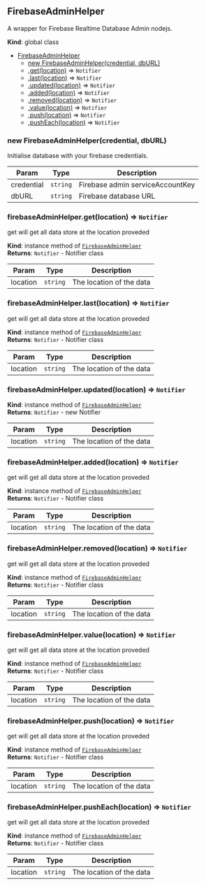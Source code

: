 <a name="FirebaseAdminHelper"></a>

## FirebaseAdminHelper
A wrapper for Firebase Realtime Database Admin nodejs.

**Kind**: global class  

* [FirebaseAdminHelper](#FirebaseAdminHelper)
    * [new FirebaseAdminHelper(credential, dbURL)](#new_FirebaseAdminHelper_new)
    * [.get(location)](#FirebaseAdminHelper+get) ⇒ <code>Notifier</code>
    * [.last(location)](#FirebaseAdminHelper+last) ⇒ <code>Notifier</code>
    * [.updated(location)](#FirebaseAdminHelper+updated) ⇒ <code>Notifier</code>
    * [.added(location)](#FirebaseAdminHelper+added) ⇒ <code>Notifier</code>
    * [.removed(location)](#FirebaseAdminHelper+removed) ⇒ <code>Notifier</code>
    * [.value(location)](#FirebaseAdminHelper+value) ⇒ <code>Notifier</code>
    * [.push(location)](#FirebaseAdminHelper+push) ⇒ <code>Notifier</code>
    * [.pushEach(location)](#FirebaseAdminHelper+pushEach) ⇒ <code>Notifier</code>

<a name="new_FirebaseAdminHelper_new"></a>

### new FirebaseAdminHelper(credential, dbURL)
Initialise database with your firebase credentials.


| Param | Type | Description |
| --- | --- | --- |
| credential | <code>string</code> | Firebase admin serviceAccountKey |
| dbURL | <code>string</code> | Firebase database URL |

<a name="FirebaseAdminHelper+get"></a>

### firebaseAdminHelper.get(location) ⇒ <code>Notifier</code>
get will get all data store at the location proveded

**Kind**: instance method of [<code>FirebaseAdminHelper</code>](#FirebaseAdminHelper)  
**Returns**: <code>Notifier</code> - Notifier class  

| Param | Type | Description |
| --- | --- | --- |
| location | <code>string</code> | The location of the data |

<a name="FirebaseAdminHelper+last"></a>

### firebaseAdminHelper.last(location) ⇒ <code>Notifier</code>
get will get all data store at the location proveded

**Kind**: instance method of [<code>FirebaseAdminHelper</code>](#FirebaseAdminHelper)  
**Returns**: <code>Notifier</code> - Notifier class  

| Param | Type | Description |
| --- | --- | --- |
| location | <code>string</code> | The location of the data |

<a name="FirebaseAdminHelper+updated"></a>

### firebaseAdminHelper.updated(location) ⇒ <code>Notifier</code>
**Kind**: instance method of [<code>FirebaseAdminHelper</code>](#FirebaseAdminHelper)  
**Returns**: <code>Notifier</code> - new Notifier  

| Param | Type | Description |
| --- | --- | --- |
| location | <code>string</code> | The location of the data |

<a name="FirebaseAdminHelper+added"></a>

### firebaseAdminHelper.added(location) ⇒ <code>Notifier</code>
get will get all data store at the location proveded

**Kind**: instance method of [<code>FirebaseAdminHelper</code>](#FirebaseAdminHelper)  
**Returns**: <code>Notifier</code> - Notifier class  

| Param | Type | Description |
| --- | --- | --- |
| location | <code>string</code> | The location of the data |

<a name="FirebaseAdminHelper+removed"></a>

### firebaseAdminHelper.removed(location) ⇒ <code>Notifier</code>
get will get all data store at the location proveded

**Kind**: instance method of [<code>FirebaseAdminHelper</code>](#FirebaseAdminHelper)  
**Returns**: <code>Notifier</code> - Notifier class  

| Param | Type | Description |
| --- | --- | --- |
| location | <code>string</code> | The location of the data |

<a name="FirebaseAdminHelper+value"></a>

### firebaseAdminHelper.value(location) ⇒ <code>Notifier</code>
get will get all data store at the location proveded

**Kind**: instance method of [<code>FirebaseAdminHelper</code>](#FirebaseAdminHelper)  
**Returns**: <code>Notifier</code> - Notifier class  

| Param | Type | Description |
| --- | --- | --- |
| location | <code>string</code> | The location of the data |

<a name="FirebaseAdminHelper+push"></a>

### firebaseAdminHelper.push(location) ⇒ <code>Notifier</code>
get will get all data store at the location proveded

**Kind**: instance method of [<code>FirebaseAdminHelper</code>](#FirebaseAdminHelper)  
**Returns**: <code>Notifier</code> - Notifier class  

| Param | Type | Description |
| --- | --- | --- |
| location | <code>string</code> | The location of the data |

<a name="FirebaseAdminHelper+pushEach"></a>

### firebaseAdminHelper.pushEach(location) ⇒ <code>Notifier</code>
get will get all data store at the location proveded

**Kind**: instance method of [<code>FirebaseAdminHelper</code>](#FirebaseAdminHelper)  
**Returns**: <code>Notifier</code> - Notifier class  

| Param | Type | Description |
| --- | --- | --- |
| location | <code>string</code> | The location of the data |
